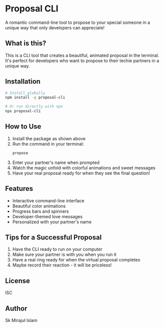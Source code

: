 # Proposal CLI

A romantic command-line tool to propose to your special someone in a unique way that only developers can appreciate!

## What is this?

This is a CLI tool that creates a beautiful, animated proposal in the terminal. It's perfect for developers who want to propose to their techie partners in a unique way.

## Installation

```bash
# Install globally
npm install -g proposal-cli

# Or run directly with npx
npx proposal-cli
```

## How to Use

1. Install the package as shown above
2. Run the command in your terminal:
   ```bash
   propose
   ```
3. Enter your partner's name when prompted
4. Watch the magic unfold with colorful animations and sweet messages
5. Have your real proposal ready for when they see the final question!

## Features

- Interactive command-line interface
- Beautiful color animations
- Progress bars and spinners
- Developer-themed love messages
- Personalized with your partner's name

## Tips for a Successful Proposal

1. Have the CLI ready to run on your computer
2. Make sure your partner is with you when you run it
3. Have a real ring ready for when the virtual proposal completes
4. Maybe record their reaction - it will be priceless!

## License

ISC

## Author

Sk Mirajul Islam
